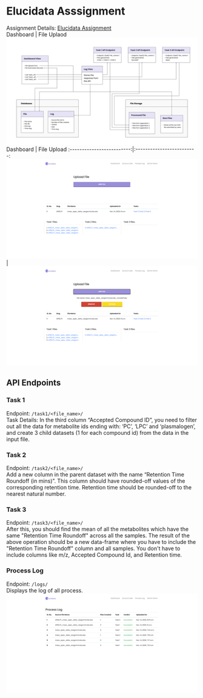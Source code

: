 # Elucidata Asssignment

Assignment Details: [Elucidata Assignment](https://docs.google.com/document/d/1wqUXBWqtLFiFewj7jbyzLjrQ_B5HMtJpNmab5p94b-M/edit?usp=sharing)  
Dashboard | File Uplaod 
![File Upload](https://github.com/aritra1999/Elucidata-Asssignment/blob/master/static/AssignmentFiles/plan.png)
Dashboard | File Upload
:-------------------------:|:-------------------------:
![Dashboard](https://github.com/aritra1999/Elucidata-Asssignment/blob/master/static/AssignmentFiles/dash.png)  |  ![File Upload](https://github.com/aritra1999/Elucidata-Asssignment/blob/master/static/AssignmentFiles/dash_file.png)


## API Endpoints
### Task 1 
Endpoint: ```/task1/<file_name>/```  
Task Details: In the third column “Accepted Compound ID”, you need to filter out all the data for metabolite ids ending with:  ‘PC’, ‘LPC’ and ‘plasmalogen’, and create 3 child datasets (1 for each compound id) from the data in the input file. 

### Task 2 
Endpoint: ```/task2/<file_name>/```  
Add a new column in the parent dataset with the name “Retention Time Roundoff (in mins)”. This column  should have rounded-off values of the corresponding retention time. Retention time should be rounded-off to the nearest natural number. 

### Task 3 
Endpoint: ```/task3/<file_name>/```  
After this, you should find the mean of all the metabolites which have the same "Retention Time Roundoff"  across all the samples. The result of the above operation should be a new data-frame where you have to include the "Retention Time Roundoff" column and all samples. You don't have to include columns like m/z,  Accepted Compound Id, and Retention time. 

### Process Log
Endpoint: ```/logs/```     
Displays the log of all process.
![Process Log](https://github.com/aritra1999/Elucidata-Asssignment/blob/master/static/AssignmentFiles/log.png)
